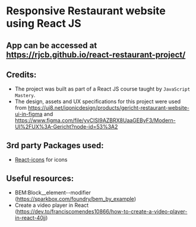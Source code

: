 # Responsive Restaurant website using React JS

## App can be accessed at https://rjcb.github.io/react-restaurant-project/

## Credits:
- The project was built as part of a React JS course taught by `JavaScript Mastery`.
- The design, assets and UX specifications for this project were used from https://ui8.net/iqonicdesign/products/gericht-restaurant-website-ui-in-figma and https://www.figma.com/file/yvClSI9AZBRX8UaaGEByF3/Modern-UI%2FUX%3A-Gericht?node-id=53%3A2

## 3rd party Packages used:
 - <a href="https://www.npmjs.com/package/react-icons">React-icons</a> for icons

## Useful resources:
- BEM:Block__element--modifier (https://sparkbox.com/foundry/bem_by_example)
- Create a video player in React (https://dev.to/franciscomendes10866/how-to-create-a-video-player-in-react-40jj)
